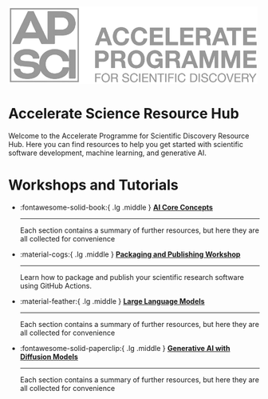 <a href="https://acceleratescience.github.io/">
    <img src="./imgs/full_acc.png" alt="Logo" width=500>
  </a>

# Accelerate Science Resource Hub

Welcome to the Accelerate Programme for Scientific Discovery Resource Hub. Here you can find resources to help you get started with scientific software development, machine learning, and generative AI.


# Workshops and Tutorials
<!-- 
<div class="grid cards" markdown>

-   :material-cogs:{ .lg .middle } [__Packaging and Publishing__](https://docs.science.ai.cam.ac.uk/packaging-publishing/)

    ---
    DESCRIPTION


-   :fontawesome-solid-book:{ .lg .middle } [__AI Core Concepts__](https://docs.science.ai.cam.ac.uk/ai-core-concepts/)

    ---
    DESCRIPTION

-   :material-feather:{ .lg .middle } [__PAGE TITLE__](multi_1/subpage_2.md)

    ---
    DESCRIPTION

-   :fontawesome-solid-flask:{ .lg .middle } [__PAGE TITLE__](multi_2/subpage_1.md)

    ---
    DESCRIPTION

-   :fontawesome-solid-cubes:{ .lg .middle } [__PAGE TITLE__](multi_2/subpage_2.md)

    ---
    DESCRIPTION


-   :octicons-git-branch-24:{ .lg .middle } [__PAGE TITLE__](multi_2/index.md)

    ---
    DESCRIPTION

</div> -->

<div class="grid cards" markdown>

-   :fontawesome-solid-book:{ .lg .middle } [__AI Core Concepts__](https://docs.science.ai.cam.ac.uk/ai-core-concepts/)

    ---
    Each section contains a summary of further resources, but here they are all collected for convenience

</div>

<div class="grid cards" markdown>

-   :material-cogs:{ .lg .middle } [__Packaging and Publishing Workshop__](https://docs.science.ai.cam.ac.uk/packaging-publishing/)

    ---
    Learn how to package and publish your scientific research software using GitHub Actions.

</div>

<div class="grid cards" markdown>

-   :material-feather:{ .lg .middle } [__Large Language Models__](https://github.com/acceleratescience/large-language-models)

    ---
    Each section contains a summary of further resources, but here they are all collected for convenience

</div>

<div class="grid cards" markdown>

-   :fontawesome-solid-paperclip:{ .lg .middle } [__Generative AI with Diffusion Models__](https://github.com/acceleratescience/diffusion-models)

    ---
    Each section contains a summary of further resources, but here they are all collected for convenience

</div>

